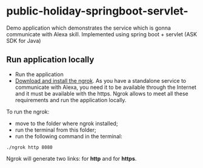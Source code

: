 # public-holiday-springboot-servlet-
Demo application which demonstrates the service which is gonna communicate with Alexa skill.
Implemented using spring boot + servlet (ASK SDK for Java)

## Run application locally
* Run the application 
* [Download and install the ngrok](https://ngrok.com/download). 
As you have a standalone service to communicate with Alexa, you need it to be available through the Internet and it must be available with the https. Ngrok allows to meet all these requirements and run the application locally. 

To run the ngrok: 
* move to the folder where ngrok installed; 
* run the terminal from this folder; 
* run the following command in the terminal: 
```
./ngrok http 8080
```
Ngrok will generate two links: for **http** and for **https**.
